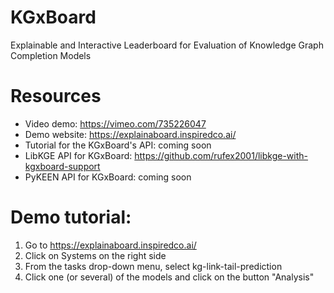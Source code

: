 # KGxBoard
Explainable and Interactive Leaderboard for Evaluation of Knowledge Graph Completion Models

# Resources

* Video demo: https://vimeo.com/735226047
* Demo website: https://explainaboard.inspiredco.ai/
* Tutorial for the KGxBoard's API: coming soon
* LibKGE API for KGxBoard: https://github.com/rufex2001/libkge-with-kgxboard-support
* PyKEEN API for KGxBoard: coming soon

# Demo tutorial:

1. Go to https://explainaboard.inspiredco.ai/
2. Click on Systems on the right side
3. From the tasks drop-down menu, select kg-link-tail-prediction
4. Click one (or several) of the models and click on the button "Analysis"
